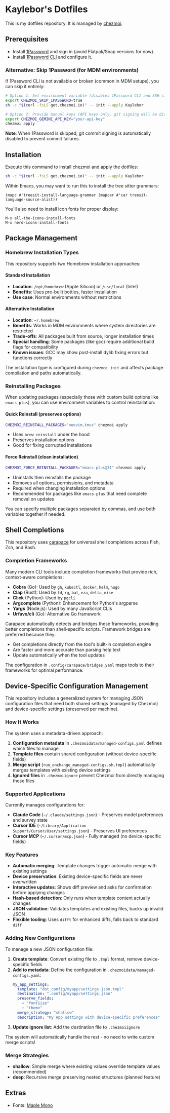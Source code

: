 # Kaylebor's Dotfiles
This is my dotfiles repository. It is managed by [chezmoi](https://www.chezmoi.io/).

## Prerequisites
- Install [1Password](https://1password.com/downloads) and sign in (avoid Flatpak/Snap versions for now).
- Install [1Password CLI](https://support.1password.com/command-line-getting-started/) and configure it.

### Alternative: Skip 1Password (for MDM environments)
If 1Password CLI is not available or broken (common in MDM setups), you can skip it entirely:

```bash
# Option 1: Set environment variable (disables 1Password CLI and SSH signing)
export CHEZMOI_SKIP_1PASSWORD=true
sh -c "$(curl -fsLS get.chezmoi.io)" -- init --apply Kaylebor

# Option 2: Provide manual keys (API keys only, git signing will be disabled)
export CHEZMOI_GEMINI_API_KEY="your-api-key"
chezmoi apply
```

**Note**: When 1Password is skipped, git commit signing is automatically disabled to prevent commit failures.

## Installation
Execute this command to install chezmoi and apply the dotfiles:
```bash
sh -c "$(curl -fsLS get.chezmoi.io)" -- init --apply Kaylebor
```

Within Emacs, you may want to run this to install the tree sitter grammars:
```elisp
(mapc #'treesit-install-language-grammar (mapcar #'car treesit-language-source-alist))
```

You'll also need to install icon fonts for proper display:
```
M-x all-the-icons-install-fonts
M-x nerd-icons-install-fonts
```

## Package Management

### Homebrew Installation Types
This repository supports two Homebrew installation approaches:

#### Standard Installation
- **Location**: `/opt/homebrew` (Apple Silicon) or `/usr/local` (Intel)
- **Benefits**: Uses pre-built bottles, faster installation
- **Use case**: Normal environments without restrictions

#### Alternative Installation  
- **Location**: `~/.homebrew` 
- **Benefits**: Works in MDM environments where system directories are restricted
- **Trade-offs**: All packages built from source, longer installation times
- **Special handling**: Some packages (like gcc) require additional build flags for compatibility
- **Known issues**: GCC may show post-install dylib fixing errors but functions correctly

The installation type is configured during `chezmoi init` and affects package compilation and paths automatically.

### Reinstalling Packages

When updating packages (especially those with custom build options like `emacs-plus`), you can use environment variables to control reinstallation:

#### Quick Reinstall (preserves options)
```bash
CHEZMOI_REINSTALL_PACKAGES="neovim,tmux" chezmoi apply
```
- Uses `brew reinstall` under the hood
- Preserves installation options
- Good for fixing corrupted installations

#### Force Reinstall (clean installation)
```bash
CHEZMOI_FORCE_REINSTALL_PACKAGES="emacs-plus@31" chezmoi apply
```
- Uninstalls then reinstalls the package
- Removes all options, permissions, and metadata
- Required when changing installation options
- Recommended for packages like `emacs-plus` that need complete removal on updates

You can specify multiple packages separated by commas, and use both variables together if needed.

## Shell Completions

This repository uses [carapace](https://carapace-sh.github.io/carapace-bin/) for universal shell completions across Fish, Zsh, and Bash.

### Completion Frameworks

Many modern CLI tools include completion frameworks that provide rich, context-aware completions:

- **Cobra** (Go): Used by `gh`, `kubectl`, `docker`, `helm`, `hugo`
- **Clap** (Rust): Used by `fd`, `rg`, `bat`, `eza`, `delta`, `mise`
- **Click** (Python): Used by `pgcli`
- **Argcomplete** (Python): Enhancement for Python's argparse
- **Yargs** (Node.js): Used by many JavaScript CLIs
- **Urfave/cli** (Go): Alternative Go framework

Carapace automatically detects and bridges these frameworks, providing better completions than shell-specific scripts. Framework bridges are preferred because they:
- Get completions directly from the tool's built-in completion engine
- Are faster and more accurate than parsing help text
- Update automatically when the tool updates

The configuration in `.config/carapace/bridges.yaml` maps tools to their frameworks for optimal performance.

## Device-Specific Configuration Management

This repository includes a generalized system for managing JSON configuration files that need both shared settings (managed by Chezmoi) and device-specific settings (preserved per machine).

### How It Works

The system uses a metadata-driven approach:

1. **Configuration metadata** in `.chezmoidata/managed-configs.yaml` defines which files to manage
2. **Template files** contain shared configuration (without device-specific fields)  
3. **Merge script** (`run_onchange_managed-configs.sh.tmpl`) automatically merges templates with existing device settings
4. **Ignored files** in `.chezmoiignore` prevent Chezmoi from directly managing these files

### Supported Applications

Currently manages configurations for:
- **Claude Code** (`~/.claude/settings.json`) - Preserves model preferences and survey state
- **Cursor IDE** (`~/Library/Application Support/Cursor/User/settings.json`) - Preserves UI preferences  
- **Cursor MCP** (`~/.cursor/mcp.json`) - Fully managed (no device-specific fields)

### Key Features

- **Automatic merging**: Template changes trigger automatic merge with existing settings
- **Device preservation**: Existing device-specific fields are never overwritten
- **Interactive updates**: Shows diff preview and asks for confirmation before applying changes
- **Hash-based detection**: Only runs when template content actually changes
- **JSON validation**: Validates templates and existing files, backs up invalid JSON
- **Flexible tooling**: Uses `difft` for enhanced diffs, falls back to standard `diff`

### Adding New Configurations

To manage a new JSON configuration file:

1. **Create template**: Convert existing file to `.tmpl` format, remove device-specific fields
2. **Add to metadata**: Define the configuration in `.chezmoidata/managed-configs.yaml`:
   ```yaml
   my_app_settings:
     template: "dot_config/myapp/settings.json.tmpl"
     destination: ".config/myapp/settings.json"
     preserve_fields:
       - "fontSize"
       - "theme"
     merge_strategy: "shallow"
     description: "My App settings with device-specific preferences"
   ```
3. **Update ignore list**: Add the destination file to `.chezmoiignore`

The system will automatically handle the rest - no need to write custom merge scripts!

### Merge Strategies

- **shallow**: Simple merge where existing values override template values (recommended)
- **deep**: Recursive merge preserving nested structures (planned feature)

## Extras
- Fonts: [Maple Mono](https://github.com/subframe7536/maple-font)
